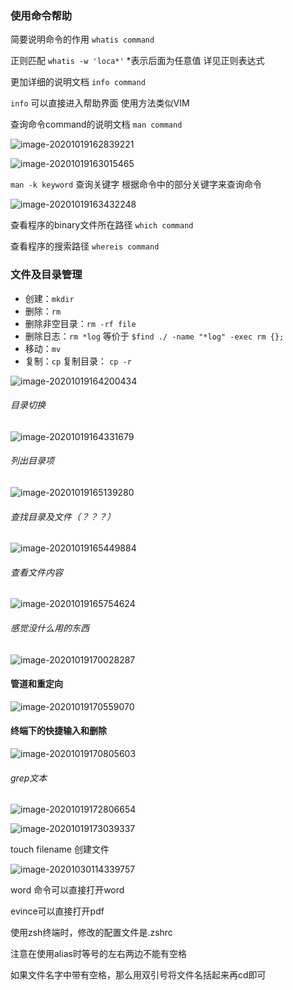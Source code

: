 ### 使用命令帮助

简要说明命令的作用 `whatis command`

正则匹配 `whatis -w 'loca*'`  *表示后面为任意值 详见正则表达式

更加详细的说明文档 `info command`

`info` 可以直接进入帮助界面 使用方法类似VIM

查询命令command的说明文档 `man command`

![image-20201019162839221](/home/sheep/.config/Typora/typora-user-images/image-20201019162839221.png)



![image-20201019163015465](/home/sheep/.config/Typora/typora-user-images/image-20201019163015465.png)

`man -k keyword` 查询关键字 根据命令中的部分关键字来查询命令

![image-20201019163432248](/home/sheep/.config/Typora/typora-user-images/image-20201019163432248.png)

查看程序的binary文件所在路径 `which command`

查看程序的搜索路径 `whereis command`



### 文件及目录管理

- 创建：`mkdir`
- 删除：`rm`
- 删除非空目录：`rm -rf file`
- 删除日志：`rm *log`  等价于 `$find ./ -name "*log" -exec rm {};`
- 移动：`mv`
- 复制：`cp`  复制目录： `cp -r`



![image-20201019164200434](/home/sheep/.config/Typora/typora-user-images/image-20201019164200434.png)

###### 目录切换

![image-20201019164331679](/home/sheep/.config/Typora/typora-user-images/image-20201019164331679.png)

###### 列出目录项

![image-20201019165139280](/home/sheep/.config/Typora/typora-user-images/image-20201019165139280.png)

###### 查找目录及文件（？？？）

![image-20201019165449884](/home/sheep/.config/Typora/typora-user-images/image-20201019165449884.png)

###### 查看文件内容

![image-20201019165754624](/home/sheep/.config/Typora/typora-user-images/image-20201019165754624.png)



###### 感觉没什么用的东西

![image-20201019170028287](/home/sheep/.config/Typora/typora-user-images/image-20201019170028287.png)

#### 管道和重定向

![image-20201019170559070](/home/sheep/.config/Typora/typora-user-images/image-20201019170559070.png)

#### 终端下的快捷输入和删除

![image-20201019170805603](/home/sheep/.config/Typora/typora-user-images/image-20201019170805603.png)

###### grep文本

![image-20201019172806654](/home/sheep/.config/Typora/typora-user-images/image-20201019172806654.png)

![image-20201019173039337](/home/sheep/.config/Typora/typora-user-images/image-20201019173039337.png)

touch filename 创建文件

![image-20201030114339757](/home/sheep/.config/Typora/typora-user-images/image-20201030114339757.png)



word 命令可以直接打开word

evince可以直接打开pdf

使用zsh终端时，修改的配置文件是.zshrc

注意在使用alias时等号的左右两边不能有空格

如果文件名字中带有空格，那么用双引号将文件名括起来再cd即可